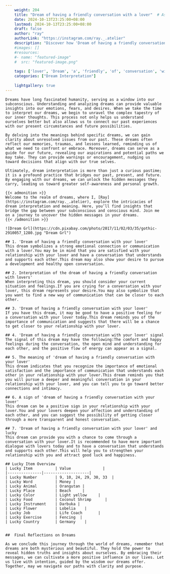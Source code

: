 ```yaml
---
    weight: 204
    title: "Dream of having a friendly conversation with a lover"  # Assuming 'title' column exists
    date: 2024-10-13T23:25:00+08:00
    lastmod: 2024-10-13T23:25:00+08:00
    draft: false
    author: "ray"
    authorLink: "https://instagram.com/ray._.atelier"
    description: "Discover how 'Dream of having a friendly conversation with a lover' can interpret your future and uncover its significant meanings in your life."
    #images: []
    #resources:
    #- name: "featured-image"
    #  src: "featured-image.png"
    
    tags: ['lover', 'Dream', 'a', 'friendly', 'of', 'conversation', 'with', 'having']
    categories: ["Dream Interpretation"]
    
    lightgallery: true
---
```

    
    Dreams have long fascinated humanity, serving as a window into our subconscious. Understanding and analyzing dreams can provide valuable insights into our emotions, fears, and desires. When we take the time to interpret our dreams, we begin to unravel the complex tapestry of our inner thoughts. This process not only helps us understand ourselves better but also allows us to connect our past experiences with our present circumstances and future possibilities.
    
    By delving into the meanings behind specific dreams, we can gain clarity about unresolved issues from our past. These dreams often reflect our memories, traumas, and lessons learned, reminding us of what we need to confront or embrace. Moreover, dreams can serve as a guide for our future, revealing our aspirations and potential paths we may take. They can provide warnings or encouragement, nudging us toward decisions that align with our true selves.
    
    Ultimately, dream interpretation is more than just a curious pastime; it is a profound practice that bridges our past, present, and future. By engaging with our dreams, we can unlock the hidden messages they carry, leading us toward greater self-awareness and personal growth.
    
    {{< admonition >}}
    Welcome to the realm of dreams, where I, [Ray](https://instagram.com/ray._.atelier), explore the intricacies of dream interpretation and meaning. Here, you’ll find insights that bridge the gap between your subconscious and conscious mind. Join me on a journey to uncover the hidden messages in your dreams.
    {{< /admonition >}}
    
    ![Dream Grl](https://cdn.pixabay.com/photo/2017/11/02/03/35/gothic-2910057_1280.jpg "Dream Grl")
    
    ## 1. 'Dream of having a friendly conversation with your lover'
    This dream symbolizes a strong emotional connection or communication with a lover.You may be in mind that you are satisfied with your relationship with your lover and have a conversation that understands and supports each other.This dream may also show your desire to pursue a development and healthy open conversation.
    
    ## 2. Interpretation of the dream of having a friendly conversation with lovers'
    When interpreting this dream, you should consider your current situation and feelings.If you are crying for a conversation with your lover, this dream represents your desire.You may also symbolize that you want to find a new way of communication that can be closer to each other.
    
    ## 3. 'Dream of having a friendly conversation with your lover'
    If you have this dream, it may be good to have a positive feeling for a conversation with your lover today.This dream reminds you of the importance of communication and suggests that there will be a chance to get closer to your relationship with your lover.
    
    ## 4. 'Dream of having a friendly conversation with your lover' signal
    The signal of this dream may have the following:The comfort and happy feelings during the conversation, the open mind and understanding for each other, and the positive flow of energy can appear as a signal.
    
    ## 5. The meaning of 'dream of having a friendly conversation with your lover'
    This dream indicates that you recognize the importance of emotional satisfaction and the importance of communication that understands each other in your relationship with your lover.This dream reminds you that you will pursue a deeper and meaningful conversation in your relationship with your lover, and you can tell you to go toward better connections and intimacy.
    
    ## 6. A sign of 'dream of having a friendly conversation with your lover'
    This dream can be a positive sign in your relationship with your lover.You and your lovers deepen your affection and understanding of each other, and you can suggest the possibility of getting closer through a more transparent and honest conversation.
    
    ## 7. 'Dream of having a friendly conversation with your lover' and lucky
    This dream can provide you with a chance to come through a conversation with your lover.It is recommended to have more important dialogue with lovers today and to have a conversation that understands and supports each other.This will help you to strengthen your relationship with you and attract good luck and happiness.
    
    ## Lucky Item Overview
    | Lucky Item          | Value              |
    |---------------|--------------------|
    | Lucky Number        | 9, 10, 24, 29, 30, 33  |
    | Lucky Word          | Money |
    | Lucky Animal        | Orangutan |
    | Lucky Place         | Beach     |
    | Lucky Color         | Light yellow     |
    | Lucky Food          | Coconut Shrimp      |
    | Lucky Instrument    | Darbuka |
    | Lucky Flower        | Lobelia    |
    | Lucky Job           | Life Coach       |
    | Lucky Exercise      | Fencing  |
    | Lucky Country       | Germany    |
    
    
    ##  Final Reflections on Dreams
    
    As we conclude this journey through the world of dreams, remember that dreams are both mysterious and beautiful. They hold the power to reveal hidden truths and insights about ourselves. By embracing their messages, we can cultivate a more positive influence in our lives. Let us live with intention, guided by the wisdom our dreams offer. Together, may we navigate our paths with clarity and purpose.
    